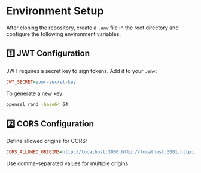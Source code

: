 # Environment Setup

After cloning the repository, create a `.env` file in the root directory and configure the following environment variables.

## 1️⃣ JWT Configuration
JWT requires a secret key to sign tokens. Add it to your `.env`:

```ini
JWT_SECRET=your-secret-key
```

To generate a new key:
```sh
openssl rand -base64 64
```

## 2️⃣ CORS Configuration
Define allowed origins for CORS:

```ini
CORS_ALLOWED_ORIGINS=http://localhost:3000,http://localhost:3001,http://localhost:3002
```

Use comma-separated values for multiple origins.

